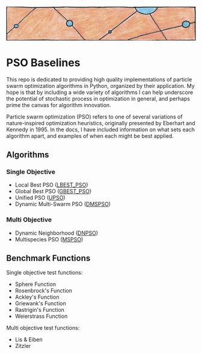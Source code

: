 ![particles](https://github.com/SioKCronin/PSO-baselines/blob/master/common/media/particles.png)

# PSO Baselines

This repo is dedicated to providing high quality implementations of particle swarm optimization algorithms in Python, organized by their application. My hope is that by including a wide variety of algorithms I can help underscore the potential of stochastic process in optimization in general, and perhaps prime the canvas for algorithm innovation.

Particle swarm optimization (PSO) refers to one of several variations of nature-inspired optimization heuristics, originally presented by Eberhart and Kennedy in 1995. In the docs, I have included information on what sets each algorithm apart, and examples of when each might be best applied.  

## Algorithms
### Single Objective 

* Local Best PSO ([LBEST_PSO](https://github.com/SioKCronin/PSO-baselines/tree/master/PSO))
* Global Best PSO ([GBEST_PSO](https://github.com/SioKCronin/PSO-baselines/tree/master/PSO))
* Unified PSO ([UPSO](https://github.com/SioKCronin/PSO-baselines/tree/master/UPSO))
* Dynamic Multi-Swarm PSO ([DMSPSO](https://github.com/SioKCronin/swarm-baselines/tree/master/DMSPSO))

### Multi Objective

* Dynamic Neighborhood ([DNPSO](https://github.com/SioKCronin/PSO-baselines/tree/master/dnpso))
* Multispecies PSO ([MSPSO](https://github.com/SioKCronin/swarm-baselines/tree/master/MSPSO))

## Benchmark Functions

Single objective test functions:
* Sphere Function
* Rosenbrock's Function
* Ackley's Function
* Griewank's Function
* Rastrigin's Function
* Weierstrass Function

Multi objective test functions:
* Lis & Eiben
* Zitzler
